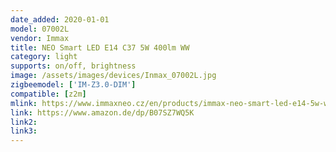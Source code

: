 ```yaml
---
date_added: 2020-01-01
model: 07002L
vendor: Immax
title: NEO Smart LED E14 C37 5W 400lm WW
category: light
supports: on/off, brightness
image: /assets/images/devices/Inmax_07002L.jpg
zigbeemodel: ['IM-Z3.0-DIM']
compatible: [z2m]
mlink: https://www.immaxneo.cz/en/products/immax-neo-smart-led-e14-5w-warm-white-dimmable-zigbee-3-0/
link: https://www.amazon.de/dp/B07SZ7WQ5K
link2: 
link3: 
---
```

